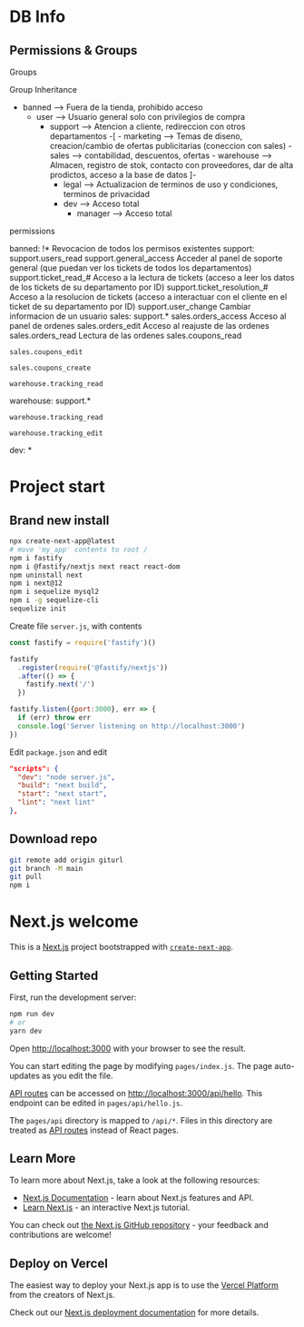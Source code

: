 # DB Info

## Permissions & Groups

Groups

Group Inheritance

- banned --> Fuera de la tienda, prohibido acceso
	- user --> Usuario general solo con privilegios de compra
		- support --> Atencion a cliente, redireccion con otros departamentos
			-[
				- marketing --> Temas de diseno, creacion/cambio de ofertas publicitarias (coneccion con sales) 
				- sales --> contabilidad, descuentos, ofertas
				- warehouse --> Almacen, registro de stok, contacto con proveedores, dar de alta prodictos, acceso a la base de datos
			]-
			- legal --> Actualizacion de terminos de uso y condiciones, terminos de privacidad
			- dev --> Acceso total
				- manager --> Acceso total



permissions


banned:
	!*
		Revocacion de todos los permisos existentes
support:
	support.users_read
	support.general_access
		Acceder al panel de soporte general (que puedan ver los tickets de todos los departamentos)
	support.ticket_read_#
		Acceso a la lectura de tickets (acceso a leer los datos de los tickets de su departamento por ID)
	support.ticket_resolution_#
		Acceso a la resolucion de tickets (acceso a interactuar con el cliente en el ticket de su departamento por ID)
	support.user_change
		Cambiar informacion de un usuario
sales:
	support.*
	sales.orders_access
		Acceso al panel de ordenes
	sales.orders_edit
		Acceso al reajuste de las ordenes
	sales.orders_read
		Lectura de las ordenes 
	sales.coupons_read

	sales.coupons_edit

	sales.coupons_create
	
	warehouse.tracking_read
warehouse:
	support.*

	warehouse.tracking_read

	warehouse.tracking_edit
dev:
	*


# Project start

## Brand new install
```bash
npx create-next-app@latest
# move 'my_app' contents to root /
npm i fastify
npm i @fastify/nextjs next react react-dom
npm uninstall next
npm i next@12
npm i sequelize mysql2
npm i -g sequelize-cli
sequelize init
```

Create file `server.js`, with contents
```js
const fastify = require('fastify')()

fastify
  .register(require('@fastify/nextjs'))
  .after(() => {
    fastify.next('/')
  })

fastify.listen({port:3000}, err => {
  if (err) throw err
  console.log('Server listening on http://localhost:3000')
})
```

Edit `package.json` and edit
```json
"scripts": {
  "dev": "node server.js",
  "build": "next build",
  "start": "next start",
  "lint": "next lint"
},
```

## Download repo
```bash
git remote add origin giturl
git branch -M main
git pull
npm i
```





# Next.js welcome

This is a [Next.js](https://nextjs.org/) project bootstrapped with [`create-next-app`](https://github.com/vercel/next.js/tree/canary/packages/create-next-app).

## Getting Started

First, run the development server:

```bash
npm run dev
# or
yarn dev
```

Open [http://localhost:3000](http://localhost:3000) with your browser to see the result.

You can start editing the page by modifying `pages/index.js`. The page auto-updates as you edit the file.

[API routes](https://nextjs.org/docs/api-routes/introduction) can be accessed on [http://localhost:3000/api/hello](http://localhost:3000/api/hello). This endpoint can be edited in `pages/api/hello.js`.

The `pages/api` directory is mapped to `/api/*`. Files in this directory are treated as [API routes](https://nextjs.org/docs/api-routes/introduction) instead of React pages.

## Learn More

To learn more about Next.js, take a look at the following resources:

- [Next.js Documentation](https://nextjs.org/docs) - learn about Next.js features and API.
- [Learn Next.js](https://nextjs.org/learn) - an interactive Next.js tutorial.

You can check out [the Next.js GitHub repository](https://github.com/vercel/next.js/) - your feedback and contributions are welcome!

## Deploy on Vercel

The easiest way to deploy your Next.js app is to use the [Vercel Platform](https://vercel.com/new?utm_medium=default-template&filter=next.js&utm_source=create-next-app&utm_campaign=create-next-app-readme) from the creators of Next.js.

Check out our [Next.js deployment documentation](https://nextjs.org/docs/deployment) for more details.

